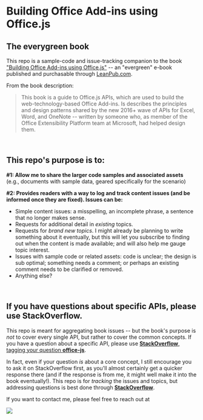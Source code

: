 # Building Office Add-ins using Office.js

## The everygreen book

This repo is a sample-code and issue-tracking companion to the book ["Building Office Add-ins using Office.js"](https://leanpub.com/buildingofficeaddins/) -- an "evergreen" e-book published and purchasable through [LeanPub.com](https://leanpub.com/buildingofficeaddins/).

From the book description:

> This book is a guide to Office.js APIs, which are used to build the web-technology-based Office Add-ins. Is describes the principles and design patterns shared by the new 2016+ wave of APIs for Excel, Word, and OneNote -- written by someone who, as member of the Office Extensibility Platform team at Microsoft, had helped design them. 

&nbsp;

## This repo's purpose is to:

**\#1: Allow me to share the larger code samples and associated assets** (e.g., documents with sample data, geared specifically for the scenario)

**\#2: Provides readers with a way to log and track content issues (and be informed once they are fixed).  Issues can be:**

  * Simple content issues:  a misspelling, an incomplete phrase, a sentence that no longer makes sense.
  * Requests for additional detail in *existing* topics.
  * Requests for *brand new topics*.  I might already be planning to write something about it eventually, but this will let you subscribe to finding out when the content is made available; and will also help me gauge topic interest.
  * Issues with sample code or related assets: code is unclear; the design is sub optimal; something needs a comment; or perhaps an existing comment needs to be clarified or removed.
  * Anything else?

&nbsp;


## If you have questions about specific APIs, please use StackOverflow.

This repo is meant for aggregating book issues -- but the book's purpose is *not* to cover every single API, but rather to cover the common concepts.  If you have a question about a specific API, please use [**StackOverflow**, tagging your question **office-js**](stackoverflow.com/questions/tagged/office-js).

In fact, even if your question *is* about a core concept, I still encourage you to ask it on StackOverflow first, as you'll almost certainly get a quicker response there (and if the response is from me, it might well make it into the book eventually!).  This repo is for *tracking* the issues and topics, but addressing questions is best done through [**StackOverflow**](stackoverflow.com/questions/tagged/office-js).


If you want to contact me, please feel free to reach out at

![](http://buildingofficeaddins.com/wp-content/uploads/michael-at-buildingofficeaddins.png)
